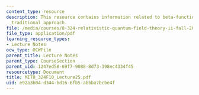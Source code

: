 ```yaml
---
content_type: resource
description: This resource contains information related to beta-functions from the
  traditional approach.
file: /media/courses/8-324-relativistic-quantum-field-theory-ii-fall-2010/e92a3b04d344bd166fb5abbba7bcbe4f_MIT8_324F10_Lecture25.pdf
file_type: application/pdf
learning_resource_types:
- Lecture Notes
ocw_type: OCWFile
parent_title: Lecture Notes
parent_type: CourseSection
parent_uid: 1247ed58-69f7-9088-8d73-398ec4334f45
resourcetype: Document
title: MIT8_324F10_Lecture25.pdf
uid: e92a3b04-d344-bd16-6fb5-abbba7bcbe4f
---
```


